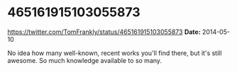 # 465161915103055873
https://twitter.com/TomFrankly/status/465161915103055873
**Date:** 2014-05-10

No idea how many well-known, recent works you'll find there, but it's still awesome. So much knowledge available to so many.
